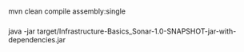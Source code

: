 ###
mvn clean compile assembly:single
###
java -jar target/Infrastructure-Basics_Sonar-1.0-SNAPSHOT-jar-with-dependencies.jar